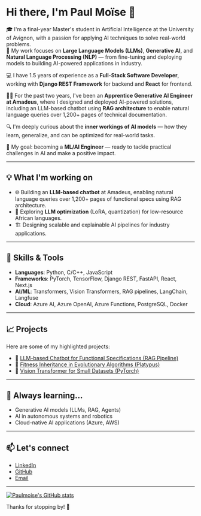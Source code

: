 

<!--
**paulmoise/paulmoise** is a ✨ _special_ ✨ repository because its `README.md` (this file) appears on your GitHub profile.

Here are some ideas to get you started:

- 🔭 I’m currently working on ...
- 🌱 I’m currently learning ...
- 👯 I’m looking to collaborate on ...
- 🤔 I’m looking for help with ...
- 💬 Ask me about ...
- 📫 How to reach me: ...
- 😄 Pronouns: ...
- ⚡ Fun fact: ...
-->

# Hi there, I'm Paul Moïse 👋

🎓 I'm a final-year Master's student in Artificial Intelligence at the University of Avignon, with a passion for applying AI techniques to solve real-world problems.  
🧠 My work focuses on **Large Language Models (LLMs)**, **Generative AI**, and **Natural Language Processing (NLP)** — from fine-tuning and deploying models to building AI-powered applications in industry.

💻 I have 1.5 years of experience as a **Full-Stack Software Developer**, working with **Django REST Framework** for backend and **React** for frontend.

👨‍💻 For the past two years, I've been an **Apprentice Generative AI Engineer at Amadeus**, where I designed and deployed AI-powered solutions, including an LLM-based chatbot using **RAG architecture** to enable natural language queries over 1,200+ pages of technical documentation.

🔍 I'm deeply curious about the **inner workings of AI models** — how they learn, generalize, and can be optimized for real-world tasks.

🚀 My goal: becoming a **ML/AI Engineer** — ready to tackle practical challenges in AI and make a positive impact.

---

## 💡 What I'm working on
- 🌐 Building an **LLM-based chatbot** at Amadeus, enabling natural language queries over 1,200+ pages of functional specs using RAG architecture.
- 🎯 Exploring **LLM optimization** (LoRA, quantization) for low-resource African languages.
- 🏗️ Designing scalable and explainable AI pipelines for industry applications.

---

## 🔧 Skills & Tools
- **Languages**: Python, C/C++, JavaScript
- **Frameworks**: PyTorch, TensorFlow, Django REST, FastAPI, React, Next.js
- **AI/ML**: Transformers, Vision Transformers, RAG pipelines, LangChain, Langfuse
- **Cloud**: Azure AI, Azure OpenAI, Azure Functions, PostgreSQL, Docker

---

## 📈 Projects
Here are some of my highlighted projects:
- 🔗 [LLM-based Chatbot for Functional Specifications (RAG Pipeline)](https://github.com/paulmoise/llm-chatbot)
- 🔗 [Fitness Inheritance in Evolutionary Algorithms (Platypus)](https://github.com/paulmoise/genetics-algorithm)
- 🔗 [Vision Transformer for Small Datasets (PyTorch)](https://github.com/paulmoise/vit_small_ds_pytorch)

---

## 🌱 Always learning...
- Generative AI models (LLMs, RAG, Agents)
- AI in autonomous systems and robotics
- Cloud-native AI applications (Azure, AWS)

---

## 📫 Let's connect
- [LinkedIn](https://https://www.linkedin.com/in/paulmoise-gangbadja-1b173b168/)
- [GitHub](https://github.com/paulmoise)
- [Email](mailto:m.gangbadja@gmail.com)

---

[![Paulmoise's GitHub stats](https://github-readme-stats.vercel.app/api?username=paulmoise)](https://github.com/paulmoise/github-readme-stats)

Thanks for stopping by! 🚀

